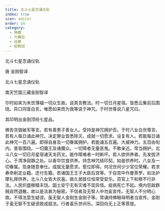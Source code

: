 ```yaml
---
title: 北斗七星念诵仪轨
index: true
icon: editor
order: 24
category:
  - 佛藏
  - 大藏经
  - 经藏
  - 密教部
---
```


  北斗七星念诵仪轨  

唐 金刚智译  

北斗七星念诵仪轨  

南天竺国三藏金刚智译  

尔时如来为末世薄福一切众生故。说真言教法。时一切日月星宿。皆悉云集前后围绕。异口同音白言。唯愿如来而为我等说于神咒。于时世尊说八星咒曰。  

其印明出金刚顶经七星品。  

佛告贪狼破军等言。若有善男子善女人。受持是神咒拥护否。于时八女白世尊言。若有人每日诵此神咒。决定罪业皆悉除灭。成就一切愿求。设复有人。若能每日诵此神咒一百八遍。即得自身及一切眷属拥护。若能诵五百遍。大威神力。五百由旬内。普皆围绕。一切魔王及诸魔众。一切障者无量恶鬼。不敢亲近。常当拥护。北斗八女一切日月星宿诸天龙药叉。能作障难者一时断坏。若人欲供养者。先发拔济心。于清净寂静之处。以香华饮食供养。持念神咒结印契。如是供养时。八女及一切眷属。现身随意奉仕。成就无量愿求。惹位即得。何况世间少少官位荣耀。若求寿命削定业籍。还付生籍。若诸国王王子大臣后宫等。于自宫中作曼荼罗。如法护摩礼拜供养。北斗八女皆大欢喜。故久居胜位恒常受安乐。百官上下和穆不行非法。人民炽盛稼穑丰饶。国土安宁无有灾难不现异怪。疫病死亡不起。境内怨敌群贼自然退散。故以是法甚为秘密。不信者及无智人中勿妄宣传。无智人不分明心故。不得法意生疑谤。虽无智人金刚生金刚子等。常诵持佛眼母明者当宣传。金刚子虽无智不生疑谤故成就法。行者虽乐世间乐。深回向无上正等菩提。  

